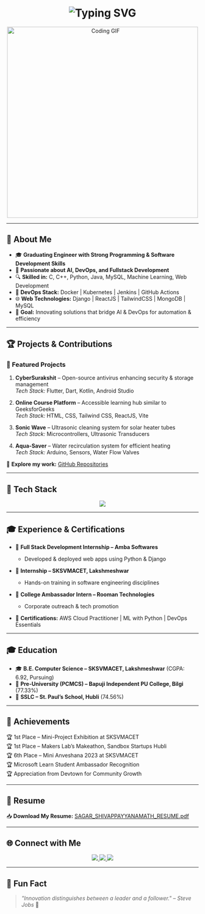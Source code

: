 <!-- ⚡ PROFESSIONAL ENGINEER GITHUB README - DARK THEME WITH MATRIX BACKGROUND ⚡ -->

<h1 align="center">
  <img src="https://readme-typing-svg.demolab.com?font=Fira+Code&weight=700&size=30&pause=1000&color=14D3ED&center=true&vCenter=true&width=700&lines=Hello%2C+I'm+Sagar+Shivappayyanamath!;Software+Engineer+%7C+DevOps+%7C+AI+Enthusiast;Final+Year+Student+%7C+Tech+Innovator;Welcome+to+My+GitHub+Profile!" alt="Typing SVG">
</h1>

<p align="center">
  <img src="https://media.giphy.com/media/qgQUggAC3Pfv687qPC/giphy.gif" width="500" alt="Coding GIF">
</p>

---

## 🧐 About Me
- 🎓 **Graduating Engineer with Strong Programming & Software Development Skills**
- 🚀 **Passionate about AI, DevOps, and Fullstack Development**
- 🔍 **Skilled in:** C, C++, Python, Java, MySQL, Machine Learning, Web Development
- 🔧 **DevOps Stack:** Docker | Kubernetes | Jenkins | GitHub Actions
- 🌐 **Web Technologies:** Django | ReactJS | TailwindCSS | MongoDB | MySQL 
- 🎯 **Goal:** Innovating solutions that bridge AI & DevOps for automation & efficiency

---

## 🏆 Projects & Contributions  
### 🚀 Featured Projects
1. **CyberSurakshit** – Open-source antivirus enhancing security & storage management  
   *Tech Stack:* Flutter, Dart, Kotlin, Android Studio  

2. **Online Course Platform** – Accessible learning hub similar to GeeksforGeeks  
   *Tech Stack:* HTML, CSS, Tailwind CSS, ReactJS, Vite  

3. **Sonic Wave** – Ultrasonic cleaning system for solar heater tubes  
   *Tech Stack:* Microcontrollers, Ultrasonic Transducers  

4. **Aqua-Saver** – Water recirculation system for efficient heating  
   *Tech Stack:* Arduino, Sensors, Water Flow Valves  

🔗 **Explore my work:** [GitHub Repositories]([https://github.com/Sagarhs12](https://github.com/Sagarhs12?tab=repositories))

---

## 🚀 Tech Stack
<p align="center">
  <img src="https://skillicons.dev/icons?i=python,java,cpp,javascript,html,css,react,django,mysql,mongodb,docker,kubernetes,git,github,linux,aws" />
</p>

---

## 🎓 Experience & Certifications  
- 🏅 **Full Stack Development Internship – Amba Softwares**  
  - Developed & deployed web apps using Python & Django  

- 🏅 **Internship – SKSVMACET, Lakshmeshwar**  
  - Hands-on training in software engineering disciplines  

- 🏅 **College Ambassador Intern – Rooman Technologies**  
  - Corporate outreach & tech promotion  

- 🏅 **Certifications:** AWS Cloud Practitioner | ML with Python | DevOps Essentials  

---

## 🎓 Education  
- 🎓 **B.E. Computer Science – SKSVMACET, Lakshmeshwar** (CGPA: 6.92, Pursuing)  
- 🏫 **Pre-University (PCMCS) – Bapuji Independent PU College, Bilgi** (77.33%)  
- 🏫 **SSLC – St. Paul’s School, Hubli** (74.56%)  

---

## 📜 Achievements  
🏆 1st Place – Mini-Project Exhibition at SKSVMACET  
🏆 1st Place – Makers Lab’s Makeathon, Sandbox Startups Hubli  
🏆 6th Place – Mini Anveshana 2023 at SKSVMACET  
🏆 Microsoft Learn Student Ambassador Recognition  
🏆 Appreciation from Devtown for Community Growth  

---

## 📄 Resume  
📥 **Download My Resume:** [SAGAR_SHIVAPPAYYANAMATH_RESUME.pdf](./SAGAR_SHIVAPPAYYANAMATH_RESUME.pdf)  

---

## 🌐 Connect with Me
<p align="center">
  <a href="https://www.linkedin.com/in/sagar-shivappayyanamath-170a7824a">
    <img src="https://img.shields.io/badge/LinkedIn-blue?style=for-the-badge&logo=linkedin" />
  </a>
  <a href="https://github.com/Sagarhs12">
    <img src="https://img.shields.io/badge/GitHub-black?style=for-the-badge&logo=github" />
  </a>
  <a href="mailto:Sagar03sh@gmail.com">
    <img src="https://img.shields.io/badge/Email-red?style=for-the-badge&logo=gmail" />
  </a>
</p>

---

## 🎯 Fun Fact  
> *"Innovation distinguishes between a leader and a follower." – Steve Jobs* 🚀
